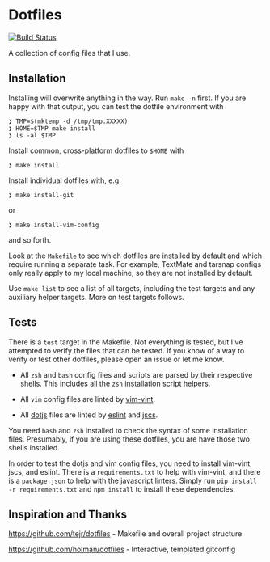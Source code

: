 # Dotfiles

[![Build Status](https://travis-ci.org/tupton/dotfiles.svg?branch=master)](https://travis-ci.org/tupton/dotfiles)

A collection of config files that I use.

## Installation

Installing will overwrite anything in the way. Run `make -n` first. If you are happy with that
output, you can test the dotfile environment with

    ❯ TMP=$(mktemp -d /tmp/tmp.XXXXX)
    ❯ HOME=$TMP make install
    ❯ ls -al $TMP

Install common, cross-platform dotfiles to `$HOME` with

    ❯ make install

Install individual dotfiles with, e.g.

    ❯ make install-git

or

    ❯ make install-vim-config

and so forth.

Look at the `Makefile` to see which dotfiles are installed by default and which require running a
separate task. For example, TextMate and tarsnap configs only really apply to my local machine, so
they are not installed by default.

Use `make list` to see a list of all targets, including the test targets and any auxiliary helper targets. More on test targets follows.

## Tests

There is a `test` target in the Makefile. Not everything is tested, but I've attempted to verify the files that can be tested. If you know of a way to verify or test other dotfiles, please open an issue or let me know.

- All `zsh` and `bash` config files and scripts are parsed by their respective shells. This includes all the `zsh` installation script helpers.
- All `vim` config files are linted by [vim-vint].
- All [dotjs] files are linted by [eslint] and [jscs].

  [vim-vint]: https://github.com/Kuniwak/vint
  [dotjs]: https://github.com/tupton/dotjs
  [eslint]: http://eslint.org/
  [jscs]: http://jscs.info/


You need `bash` and `zsh` installed to check the syntax of some installation files. Presumably, if you are using these dotfiles, you are have those two shells installed.

In order to test the dotjs and vim config files, you need to install vim-vint, jscs, and eslint. There is a `requirements.txt` to help with vim-vint, and there is a `package.json` to help with the javascript linters. Simply run `pip install -r requirements.txt` and `npm install` to install these dependencies.

## Inspiration and Thanks

https://github.com/tejr/dotfiles - Makefile and overall project structure

https://github.com/holman/dotfiles - Interactive, templated gitconfig
